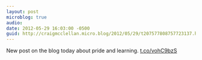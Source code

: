 ```yaml
---
layout: post
microblog: true
audio: 
date: 2012-05-29 16:03:00 -0500
guid: http://craigmcclellan.micro.blog/2012/05/29/t207577808757723137.html
---
```

New post on the blog today about pride and learning. [t.co/vohC9bzS](http://t.co/vohC9bzS)
